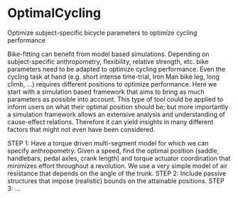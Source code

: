 # OptimalCycling
Optimize subject-specific bicycle parameters to optimize cycling performance

Bike-fitting can benefit from model based simulations. Depending on subject-specific anthropometry, flexibility, relative strength, etc. bike parameters need to be adapted to optimize cycling performance. Even the cycling task at hand (e.g. short intense time-trial, Iron Man bike leg, long climb, ...) requires different positions to optimize performance.
Here we start with a simulation based framework that aims to bring as much parameters as possible into account. This type of tool could be applied to inform users on what their optimal position should be; but more importantly a simulation framework allows an extensive analysis and understanding of cause-effect relations. Therefore it can yield insights in many different factors that might not even have been considered.




STEP 1: Have a torque driven multi-segment model for which we can specify anthropometry. Given a speed, find the optimal position (saddle, handlebars, pedal axles, crank length) and torque actuator coordination that minimizes effort throughout a revolution. We use a very simple model of air resistance that depends on the angle of the trunk.
STEP 2: Include passive structures that impose (realistic) bounds on the attainable positions.
STEP 3: ...
